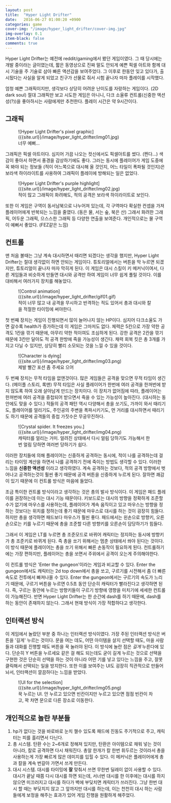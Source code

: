 ```yaml
---
layout: post
title:  "Hyper Light Drifter"
date:   2016-06-27 01:00:20 +0900
categories: game
cover-img: "/image/hyper_light_drifter/cover-img.jpg"
img-overlay: 0.1
item-black: false
comments: true
---
```


Hyper Light Drifter는 예전에 reddit/gaming에서 봤던 게임이였다. 그 때 당시에는 개발 중이라는 글이였는데, 짧은 동영상으로 진짜 말도 안되게 예쁜 픽셀 아트와 함께 대시 기술을 주 기술로 삼아 빠른 액션감을 보여주었다. 그 이후로 한동안 잊고 있다가, 출시됬다는 사실을 알게 되었고 친구가 선물로 줘서 시험 끝나자 마자 플레이를 시작했다.

엄청 예쁜 그래픽이지만, 생각보다 상당히 어려운 난이도를 자랑하는 게임이다. (2D dark soul) 절대 그래픽만 보고 시도한 게임은 아니니, 다크 소울류 컨트롤(신중한 액션성(?))을 좋아하시는 사람에게만 추천한다. 플레이 시간은 약 9시간이다.

## 그래픽

<figure markdown="1">
![Hyper Light Drifter's pixel graphic]({{site.url}}/image/hyper_light_drifter/img01.jpg)
<figcaption>
너무 예뻐...
</figcaption>
</figure>

그래픽은 픽셀 아트이다. 심지어 가끔 나오는 컷신에서도 픽셀아트를 썼다. (쩐다...) 색감이 좋아서 하면서 풍경을 감상하기에도 좋다. 그러는 동시에 플레이어가 게임 도중에 꼭 봐야 되는 정보들 (적이 어느쪽으로 대시해 올 것인지, 어느 타일이 폭파될 것인지)은 보라색 하이라이트를 사용하여 그래픽이 플레이에 방해되는 일은 없었다.

<figure markdown="1">
![Hyper Light Drifter's purple highlight]({{site.url}}/image/hyper_light_drifter/img02.jpg)
<figcaption>
적이 많고 그래픽이 화려해도, 적의 공격은 보라색 하이라이트로 보인다.
</figcaption>
</figure>

또한 이 게임은 구역이 동서남북으로 나누어져 있는데, 각 구역마다 확실한 컨셉을 가져 플레이어에게 반복되는 느낌을 줄였다. (동은 물, 서는 숲, 북은 산) 그래서 화려한 그래픽, 어두운 그래픽, 으스스한 그래픽 등 다양한 연출을 보여준다. 개인적으로는 물 구역이 예뻐서 좋았다. (FEZ같은 느낌)

## 컨트롤

맨 처음 볼때는 그냥 계속 대시하면서 때리면 되겠다는 생각을 했지만, Hyper Light Drifter는 절대 생각없이 하면 안되는 게임이다. 튜토리얼에서는 버튼을 막 누르면 되겠지만, 튜토리얼이 끝나자 마자 막히게 된다. 이 게임은 대시 스킬이 키 메커닉이여서, 다른 게임들과 비슷하게 만들면 대시와 공격만 하여 게임이 너무 쉽게 풀릴 것이다. 이를 대비해서 여러가지 장치를 해놓았다.

<figure markdown="1">
![Control animation]({{site.url}}/image/hyper_light_drifter/gif01.gif)
<figcaption>
적이 너무 많고 내 공격을 무시하고 반격하는 적도 있어서 총과 대시와 칼을 적절한 타이밍에 써야한다.
</figcaption>
</figure>

첫 번째 장치는 게임이 진행되면서 많이 늘어나지 않는 HP이다. 심지어 다크소울도 가면 갈수록 health가 증가하는데 이 게임은 그마저도 없다. 체력은 5칸으로 가장 약한 공격도 1칸을 깎기 때문에, 아무리 약한 적이여도 조심하게 된다. 강한 공격은 2칸을 깎기 때문에 3칸만 달아도 적 공격 한방에 죽을 가능성이 생긴다. 채력 회복 킷은 총 3개를 가지고 다닐 수 있지만, 상당히 빨리 소모되는 것을 느낄 수 있을 것이다.

<figure markdown="1">
![Character is dying]({{site.url}}/image/hyper_light_drifter/img03.png)
<figcaption>
제발 빨간 포션 좀 주세요 으어
</figcaption>
</figure>

두 번째 장치는 무적 타임을 없앤것이다. 많은 게임들은 공격을 맞으면 무적 타임이 생긴다. (메이플 스토리, 록맨) 무적 타임은 사실 플레이어가 한번에 여러 공격을 한꺼번에 받지 않도록 하여 오래 살아남게 만드는 장치이다. 이 장치가 없어짐에 따라, 플레이어는 한꺼번에 여러 공격을 중첩되어 받으면서 죽을 수 있는 가능성이 높아진다. (대시하는 동안에도 맞을 수 있다.) 적들의 공격 패턴 역시 다양해서 총을 쏘기도, 가까이 와서 때리기도, 플레이어를 얼리기도, 주인공의 주변을 폭파시키기도, 먼 거리를 대시하면서 때리기도 하기 때문에 공격들의 중첩 가짓수은 무궁무진하다.

<figure markdown="1">
![Crystal spider. It freezes you.]({{site.url}}/image/hyper_light_drifter/img04.png)
<figcaption>
캐릭터를 얼리는 거미. 얼려진 상태에서 다시 얼림 당하기도 가능해서 한번 얼림 당하면 여러번 당하기가 쉽다.
</figcaption>
</figure>

이러한 장치들에 의해 플레이어는 신중하게 공격하는 동시에, 적이 나를 공격하는데 걸리는 타이밍 계산을 하면서 나를 공격하기 전에 죽이는 방법도 생각할 수 있다. 이러한 느낌을 **신중한 액션성** 이라고 생각하였다. 계속 공격하는 것보다, 적의 공격 방향에서 벗어나고 공격하는것이 훨씬 좋기 때문에 공격 버튼을 신중하게 누르게 된다. 잘하면 쾌감이 있기 때문에 이 컨트롤 방식은 마음에 들었다.

조금 특이한 컨트롤 방식이라고 생각하는 것은 총의 발사 방식이다. 이 게임은 패드 플레이를 권장하는데 이는 대시 기능 때문이다. 키보드로는 대시의 방향을 정확하게 조준할 수가 없기에 마우스를 사용하는데, 플레이어가 계속 움직이고 있고 마우스는 방향을 정하는 것보다는 위치를 정하는데 좋기 때문에 마우스로 대시를 하는 것이 굉장히 힘들다. 하지만 총을 생각하면 패드보다 마우스가 훨씬 좋다. 패드에서는 왼손으로 방향키, 오른손으로는 키를 누르기 때문에 총을 조준할 다른 방향키를 오른손이 담당하기가 힘들다.

그래서 이 게임은 LT를 누르면 총 조준모드로 바뀌어 캐릭터는 정지하는 동시에 방향키가 총 조준키로 바뀌게 된다. 즉 총을 쏘기 위해서는 멈춘 상태에서 쏴야 된다는 것이다. 이 방식 때문에 플레이어는 총을 쏘기 위해서 빠른 손동작이 필요하게 된다. 컨트롤하기에는 가장 편하지만, 플레이어는 총을 쏘면서 주위에서 공격이 오는게 주의해야한다.

이 컨트롤 방식은 'Enter the gungeon'이라는 게임과 비교할 수 있다. Enter the gungeon에서도 캐릭터는 2d top down에서 총을 쏘고, 구르기를 시전해서 좀 더 빠른 속도로 전투에서 빠져나올 수 있다. Enter the gungeon에서는 구르기의 속도가 느리기 때문에, 구르기 버튼을 누르면 0.5초 동안 단순히 캐릭터가 빨라진다고 생각하면 된다. 즉, 구르는 동안에 누르는 방향키들이 구르기 방향에 영향을 미치기에 세세한 컨트롤이 가능해진다. 반면 Hyper Light Drifter는 한 순간에 dash를 하기 때문에, dash를 하는 동안이 존재하지 않는다. 그래서 현재 방식이 가장 적합하다고 생각한다.

## 인터랙션 방식

이 게임에서 놀랐던 부분 중 하나는 인터랙션 방식이였다. 가장 주된 인터랙션 방식은 버튼을 '길게' 누르는 것이다. 문을 여는 데도, 어떤 아이템을 살지 선택할 때도, 마을 사람들과 대화를 진행할 때도 버튼을 꾹 눌러야 된다. 이 방식에 놀란 점은 *길게* 누른다에 있다. 단순히 Y 버튼을 누르세요 같은 걸 해도 되는데도 굳이 길게 누르는 것으로 선택을 구현한 것은 단순히 선택을 하는 것이 아니라 어떤 기를 넣고 있다는 느낌을 주고, 잘못 클릭해서 선택되는 일을 방지한다. 또한 이를 보여주는 UI도 굉장히 직관적으로 만들어 놔서, 인터랙션이 깔끔하다는 느낌을 받았다.

<figure markdown="1">
![UI for the selection]({{site.url}}/image/hyper_light_drifter/img05.png)
<figcaption>
꾹 누르는 UI. 안 누르고 있으면 빈칸이지만 누르고 있으면 점점 빈칸이 차고, 꽉 차면 문으로 다른 장소로 이동한다.
</figcaption>
</figure>

## 개인적으로 놀란 부분들

1. hp가 없다는 것을 바로바로 눈치 챌수 있도록 패드에 진동도 주기적으로 주고, 캐릭터는 피를 흘리면서 다닌다.
2. 총 시스템. 탄환 수는 2~6개로 정해져 있지만, 탄환은 아이템으로 채워 넣는 것이 아니라, 칼로 공격하면 다시 채워진다. 총알 한개가 칼 한번 휘두르는 것이라서 총을 사용하는게 가장 빠르게 많은 데미지를 입힐 수 있다. 이 메커닉은 플레이어에게 총과 칼을 계속 번갈아 가면서 쓰게 만든다.
3. 대시 시스템. 대시를 타이밍에 **잘** 맞춰서 쓰면 무한번 딜레이 없이 사용할 수 있다. 대시가 끝날 때쯤 다시 대시를 하면 되는데, 서너번 대시를 한 이후에는 대시를 하지 않으면 미끄러지고 대시를 하다가 벽에 부딪치면 캐릭터가 쓰러진다. 그냥 한번 대시 할 때는 부딪치지 않고 그 앞까지만 대시를 하는데, 이는 천천히 대시 하는 사람들에게 보정을 해주는 효과가 있어 게임 진행을 원활하게 해주었다.